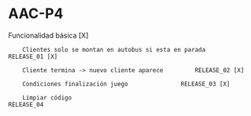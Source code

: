 # AAC-P4
Funcionalidad básica	[X]	

		Clientes solo se montan en autobus si esta en parada     RELEASE_01 [X]
		
		Cliente termina -> nuevo cliente aparece		 RELEASE_02 [X]
		
		Condiciones finalización juego				 RELEASE_03 [X]
		
		Limpiar código                                           RELEASE_04
